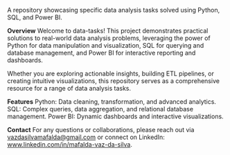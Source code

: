 A repository showcasing specific data analysis tasks solved using Python, SQL, and Power BI.

**Overview**
Welcome to data-tasks! This project demonstrates practical solutions to real-world data analysis problems, leveraging the power of Python for data manipulation and visualization, SQL for querying and database management, and Power BI for interactive reporting and dashboards.

Whether you are exploring actionable insights, building ETL pipelines, or creating intuitive visualizations, this repository serves as a comprehensive resource for a range of data analysis tasks.

**Features**
Python: Data cleaning, transformation, and advanced analytics.
SQL: Complex queries, data aggregation, and relational database management.
Power BI: Dynamic dashboards and interactive visualizations.


**Contact**
For any questions or collaborations, please reach out via vazdasilvamafalda@gmail.com or connect on LinkedIn: www.linkedin.com/in/mafalda-vaz-da-silva.

